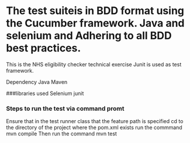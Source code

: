 # The test suiteis in BDD format using the Cucumber framework. Java and selenium and Adhering to all BDD best practices.
This is the NHS eligibility checker technical exercise 
Junit is used as test framework.

Dependency
Java
Maven

###libraries used
Selenium
junit


### Steps to run the test via command promt
Ensure that in the test runner class that the feature path is specified
cd to the directory of the project where the pom.xml exists
run the commmand mvn compile
Then run the command mvn test